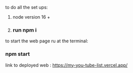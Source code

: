 
to do all the set ups:
1. node version 16 +
2. ### run npm i

to start the web page ru at the terminal:
### npm start

link to deployed web :
https://my-you-tube-list.vercel.app/
